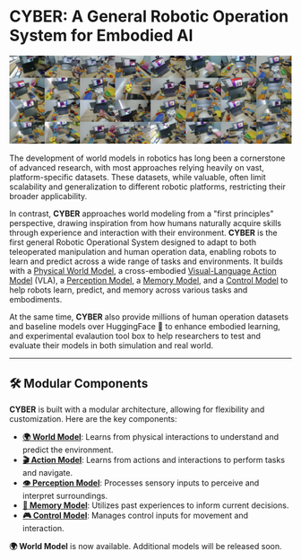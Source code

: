 # CYBER: A General Robotic Operation System for Embodied AI

![Show Data](imgs/showdata.png)

The development of world models in robotics has long been a cornerstone of advanced research, with most approaches relying heavily on vast, platform-specific datasets. These datasets, while valuable, often limit scalability and generalization to different robotic platforms, restricting their broader applicability.

In contrast, **CYBER** approaches world modeling from a "first principles" perspective, drawing inspiration from how humans naturally acquire skills through experience and interaction with their environment. **CYBER** is the first general Robotic Operational System designed to adapt to both teleoperated manipulation and human operation data, enabling robots to learn and predict across a wide range of tasks and environments. It builds with a <u>Physical World Model</u>, a cross-embodied <u>Visual-Language Action Model</u> (VLA), a <u>Perception Model</u>, a <u>Memory Model</u>, and a <u>Control Model</u> to help robots learn, predict, and memory across various tasks and embodiments.

At the same time, **CYBER** also provide millions of human operation datasets and baseline models over HuggingFace 🤗 to enhance embodied learning, and experimental evalaution tool box to help researchers to test and evaluate their models in both simulation and real world.

---

## 🛠️ Modular Components

**CYBER** is built with a modular architecture, allowing for flexibility and customization. Here are the key components:

- [**🌍 World Model**](tutorial/world.md): Learns from physical interactions to understand and predict the environment.
- [**🎬 Action Model**](tutorial/action.md): Learns from actions and interactions to perform tasks and navigate.
- [**👁️ Perception Model**](tutorial/preception.md): Processes sensory inputs to perceive and interpret surroundings.
- [**🧠 Memory Model**](tutorial/memory.md): Utilizes past experiences to inform current decisions.
- [**🎮 Control Model**](tutorial/control.md): Manages control inputs for movement and interaction.

**🌍 World Model** is now available. Additional models will be released soon.
